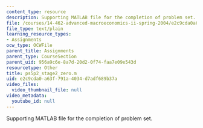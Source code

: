 ```yaml
---
content_type: resource
description: Supporting MATLAB file for the completion of problem set.
file: /courses/14-462-advanced-macroeconomics-ii-spring-2004/e2c9cda0a63f791a4034d7adf689b37a_ps5p2_stage2_zero.m
file_type: text/plain
learning_resource_types:
- Assignments
ocw_type: OCWFile
parent_title: Assignments
parent_type: CourseSection
parent_uid: 956a9c6e-8a7d-20d2-0f74-faa7e09e543d
resourcetype: Other
title: ps5p2_stage2_zero.m
uid: e2c9cda0-a63f-791a-4034-d7adf689b37a
video_files:
  video_thumbnail_file: null
video_metadata:
  youtube_id: null
---
```

Supporting MATLAB file for the completion of problem set.

